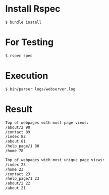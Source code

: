 # Install Rspec

    $ bundle install


# For Testing

    $ rspec spec

# Execution

    $ bin/parser logs/webserver.log

# Result

```bash
Top of webpages with most page views:
/about/2 90
/contact 89
/index 82
/about 81
/help_page/1 80
/home 78

Top of webpages with most unique page views:
/index 23
/home 23
/contact 23
/help_page/1 23
/about/2 22
/about 21
```

